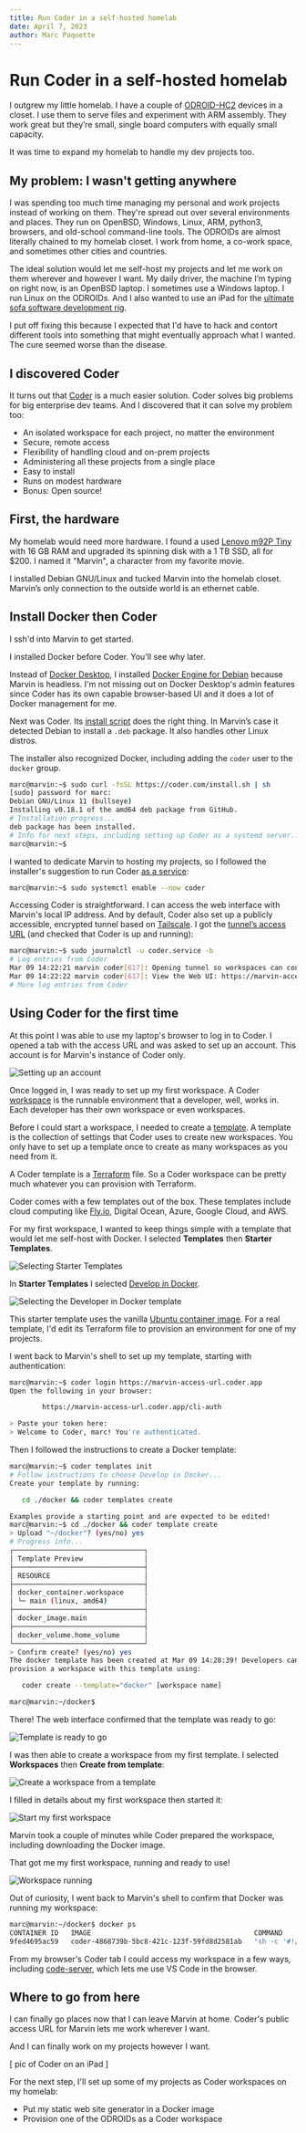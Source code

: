```yaml
---
title: Run Coder in a self-hosted homelab
date: April 7, 2023
author: Marc Paquette
---
```


# Run Coder in a self-hosted homelab

I outgrew my little homelab. I have a couple of [ODROID-HC2](https://ameridroid.com/products/odroid-hc2) devices in a closet. I use them to serve files and experiment with ARM assembly. They work great but they’re small, single board computers with equally small capacity.

It was time to expand my homelab to handle my dev projects too.

## My problem: I wasn't getting anywhere

I was spending too much time managing my personal and work projects instead of working on them. They're spread out over several environments and places. They run on OpenBSD, Windows, Linux, ARM, python3, browsers, and old-school command-line tools. The ODROIDs are almost literally chained to my homelab closet. I work from home, a co-work space, and sometimes other cities and countries.

The ideal solution would let me self-host my projects and let me work on them wherever and however I want. My daily driver, the machine I’m typing on right now, is an OpenBSD laptop. I sometimes use a Windows laptop. I run Linux on the ODROIDs. And I also wanted to use an iPad for the [ultimate sofa software development rig](https://coder.com/blog/a-guide-to-writing-code-on-an-ipad).

I put off fixing this because I expected that I'd have to hack and contort different tools into something that might eventually approach what I wanted. The cure seemed worse than the disease.

## I discovered Coder

It turns out that [Coder](https://coder.com) is a much easier solution. Coder solves big problems for big enterprise dev teams. And I discovered that it can solve my problem too:

- An isolated workspace for each project, no matter the environment
- Secure, remote access
- Flexibility of handling cloud and on-prem projects
- Administering all these projects from a single place
- Easy to install
- Runs on modest hardware
- Bonus: Open source!

## First, the hardware

My homelab would need more hardware. I found a used [Lenovo m92P Tiny](https://www.lenovo.com/il/en/desktops/thinkcentre/m-series-tiny/m92p) with 16 GB RAM and upgraded its spinning disk with a 1 TB SSD, all for $200. I named it "Marvin", a character from my favorite movie.

I installed Debian GNU/Linux and tucked Marvin into the homelab closet. Marvin’s only connection to the outside world is an ethernet cable.

## Install Docker then Coder

I ssh'd into Marvin to get started.

I installed Docker before Coder. You'll see why later.

Instead of [Docker Desktop](https://www.docker.com/products/docker-desktop/), I installed [Docker Engine for Debian](https://docs.docker.com/engine/install/debian/) because Marvin is headless. I'm not missing out on Docker Desktop's admin features since Coder has its own capable browser-based UI and it does a lot of Docker management for me.

Next was Coder. Its [install script](https://coder.com/docs/v2/latest/install/install.sh) does the right thing. In Marvin’s case it detected Debian to install a `.deb` package. It also handles other Linux distros.

The installer also recognized Docker, including adding the `coder` user to the `docker` group.

```bash
marc@marvin:~$ sudo curl -fsSL https://coder.com/install.sh | sh
[sudo] password for marc:
Debian GNU/Linux 11 (bullseye)
Installing v0.18.1 of the amd64 deb package from GitHub.
# Installation progress...
deb package has been installed.
# Info for next steps, including setting up Coder as a systemd server...
marc@marvin:~$
```

I wanted to dedicate Marvin to hosting my projects, so I followed the installer's suggestion to run Coder [as a service](https://coder.com/docs/v2/latest/admin/configure#system-packages):

```bash
marc@marvin:~$ sudo systemctl enable --now coder
```

Accessing Coder is straightforward. I can access the web interface with Marvin's local IP address. And by default, Coder also set up a publicly accessible, encrypted tunnel based on [Tailscale](https://tailscale.com). I got the [tunnel’s access URL](https://coder.com/docs/v2/latest/admin/configure) (and checked that Coder is up and running):

```bash
marc@marvin:~$ sudo journalctl -u coder.service -b
# Log entries from Coder
Mar 09 14:22:21 marvin coder[617]: Opening tunnel so workspaces can connect to your deployment. For production scenarios, specify an external access URL
Mar 09 14:22:22 marvin coder[617]: View the Web UI: https://marvin-access-url.pit-1.try.coder.app
# More log entries from Coder
```

## Using Coder for the first time

At this point I was able to use my laptop's browser to log in to Coder. I opened a tab with the access URL and was asked to set up an account. This account is for Marvin's instance of Coder only.

![Setting up an account](./static/account-setup.png)

Once logged in, I was ready to set up my first workspace. A Coder [workspace](https://coder.com/docs/v2/latest/workspaces) is the runnable environment that a developer, well, works in. Each developer has their own workspace or even workspaces.

Before I could start a workspace, I needed to create a [template](https://coder.com/docs/v2/latest/templates). A template is the collection of settings that Coder uses to create new workspaces. You only have to set up a template once to create as many workspaces as you need from it.

A Coder template is a [Terraform](https://www.terraform.io/) file. So a Coder workspace can be pretty much whatever you can provision with Terraform.

Coder comes with a few templates out of the box. These templates include cloud computing like [Fly.io](https://coder.com/blog/remote-developer-environments-on-fly-io), Digital Ocean, Azure, Google Cloud, and AWS.

For my first workspace, I wanted to keep things simple with a template that would let me self-host with Docker. I selected **Templates** then **Starter Templates**.

![Selecting Starter Templates](./static/template-starter.png)

In **Starter Templates** I selected [Develop in Docker](https://github.com/coder/coder/tree/main/examples/templates/docker).

![Selecting the Developer in Docker template](./static/template-develop-in-docker.png)

This starter template uses the vanilla [Ubuntu container image](https://hub.docker.com/_/ubuntu/). For a real template, I'd edit its Terraform file to provision an environment for one of my projects.

I went back to Marvin's shell to set up my template, starting with authentication:

```bash
marc@marvin:~$ coder login https://marvin-access-url.coder.app
Open the following in your browser:

        https://marvin-access-url.coder.app/cli-auth

> Paste your token here:
> Welcome to Coder, marc! You're authenticated.
```

Then I followed the instructions to create a Docker template:

```bash
marc@marvin:~$ coder templates init
# Follow instructions to choose Develop in Docker...
Create your template by running:

   cd ./docker && coder templates create

Examples provide a starting point and are expected to be edited!
marc@marvin:~$ cd ./docker && coder template create
> Upload "~/docker"? (yes/no) yes
# Progress info...
┌────────────────────────────────┐
│ Template Preview               │
├────────────────────────────────┤
│ RESOURCE                       │
├────────────────────────────────┤
│ docker_container.workspace     │
│ └─ main (linux, amd64)         │
├────────────────────────────────┤
│ docker_image.main              │
├────────────────────────────────┤
│ docker_volume.home_volume      │
└────────────────────────────────┘
> Confirm create? (yes/no) yes
The docker template has been created at Mar 09 14:28:39! Developers can
provision a workspace with this template using:

   coder create --template="docker" [workspace name]

marc@marvin:~/docker$
```

There! The web interface confirmed that the template was ready to go:

![Template is ready to go](./static/template-ready.png)

I was then able to create a workspace from my first template. I selected **Workspaces** then **Create from template**:

![Create a workspace from a template](./static/workspace-create.png)

I filled in details about my first workspace then started it:

![Start my first workspace](./static/workspace-start.png)

Marvin took a couple of minutes while Coder prepared the workspace, including downloading the Docker image.

That got me my first workspace, running and ready to use!

![Workspace running](./static/workspace-run.png)

Out of curiosity, I went back to Marvin's shell to confirm that Docker was running my workspace:

```bash
marc@marvin:~/docker$ docker ps
CONTAINER ID   IMAGE                                        COMMAND                  CREATED         STATUS         PORTS     NAMES
9fed4695ac59   coder-4868739b-5bc8-421c-123f-59fd8d2581ab   "sh -c '#!/usr/bin/e…"   7 minutes ago   Up 7 minutes             coder-marc-myfirstworkspace
```

From my browser's Coder tab I could access my workspace in a few ways, including [code-server](https://coder.com/docs/code-server/latest), which lets me use VS Code in the browser.

## Where to go from here

I can finally go places now that I can leave Marvin at home. Coder's public access URL for Marvin lets me work wherever I want.

And I can finally work on my projects however I want.

[ pic of Coder on an iPad ]

For the next step, I'll set up some of my projects as Coder workspaces on my homelab:

* Put my static web site generator in a Docker image
* Provision one of the ODROIDs as a Coder workspace

